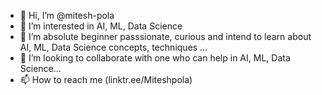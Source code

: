 - 👋 Hi, I’m @mitesh-pola
- 👀 I’m interested in AI, ML, Data Science
- 🌱 I’m absolute beginner passsionate, curious and intend to learn about AI, ML, Data Science concepts, techniques ...
- 💞️ I’m looking to collaborate with one who can help in AI, ML, Data Science...
- 📫 How to reach me (linktr.ee/Miteshpola)

<!---
mitesh-pola/mitesh-pola is a ✨ special ✨ repository because its `README.md` (this file) appears on your GitHub profile.
You can click the Preview link to take a look at your changes.
--->
